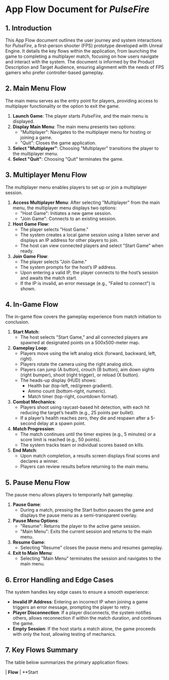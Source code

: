 # App Flow Document for *PulseFire*

## 1. Introduction
This App Flow document outlines the user journey and system interactions for *PulseFire*, a first-person shooter (FPS) prototype developed with Unreal Engine. It details the key flows within the application, from launching the game to completing a multiplayer match, focusing on how users navigate and interact with the system. The document is informed by the Product Description and Target Audience, ensuring alignment with the needs of FPS gamers who prefer controller-based gameplay.

## 2. Main Menu Flow
The main menu serves as the entry point for players, providing access to multiplayer functionality or the option to exit the game.

1. **Launch Game**: The player starts *PulseFire*, and the main menu is displayed.
2. **Display Main Menu**: The main menu presents two options:
   - "Multiplayer": Navigates to the multiplayer menu for hosting or joining a game.
   - "Quit": Closes the game application.
3. **Select "Multiplayer"**: Choosing "Multiplayer" transitions the player to the multiplayer menu.
4. **Select "Quit"**: Choosing "Quit" terminates the game.

## 3. Multiplayer Menu Flow
The multiplayer menu enables players to set up or join a multiplayer session.

1. **Access Multiplayer Menu**: After selecting "Multiplayer" from the main menu, the multiplayer menu displays two options:
   - "Host Game": Initiates a new game session.
   - "Join Game": Connects to an existing session.
2. **Host Game Flow**:
   - The player selects "Host Game."
   - The system creates a local game session using a listen server and displays an IP address for other players to join.
   - The host can view connected players and select "Start Game" when ready.
3. **Join Game Flow**:
   - The player selects "Join Game."
   - The system prompts for the host’s IP address.
   - Upon entering a valid IP, the player connects to the host’s session and awaits the match start.
   - If the IP is invalid, an error message (e.g., "Failed to connect") is shown.

## 4. In-Game Flow
The in-game flow covers the gameplay experience from match initiation to conclusion.

1. **Start Match**:
   - The host selects "Start Game," and all connected players are spawned at designated points on a 500x500-meter map.
2. **Gameplay Loop**:
   - Players move using the left analog stick (forward, backward, left, right).
   - Players rotate the camera using the right analog stick.
   - Players can jump (A button), crouch (B button), aim down sights (right bumper), shoot (right trigger), or reload (X button).
   - The heads-up display (HUD) shows:
     - Health bar (top-left, red/green gradient).
     - Ammo count (bottom-right, numeric).
     - Match timer (top-right, countdown format).
3. **Combat Mechanics**:
   - Players shoot using raycast-based hit detection, with each hit reducing the target’s health (e.g., 25 points per bullet).
   - If a player’s health reaches zero, they die and respawn after a 5-second delay at a spawn point.
4. **Match Progression**:
   - The match continues until the timer expires (e.g., 5 minutes) or a score limit is reached (e.g., 50 points).
   - The system tracks team or individual scores based on kills.
5. **End Match**:
   - Upon match completion, a results screen displays final scores and declares a winner.
   - Players can review results before returning to the main menu.

## 5. Pause Menu Flow
The pause menu allows players to temporarily halt gameplay.

1. **Pause Game**:
   - During a match, pressing the Start button pauses the game and displays the pause menu as a semi-transparent overlay.
2. **Pause Menu Options**:
   - "Resume": Returns the player to the active game session.
   - "Main Menu": Exits the current session and returns to the main menu.
3. **Resume Game**:
   - Selecting "Resume" closes the pause menu and resumes gameplay.
4. **Exit to Main Menu**:
   - Selecting "Main Menu" terminates the session and navigates to the main menu.

## 6. Error Handling and Edge Cases
The system handles key edge cases to ensure a smooth experience:

- **Invalid IP Address**: Entering an incorrect IP when joining a game triggers an error message, prompting the player to retry.
- **Player Disconnection**: If a player disconnects, the system notifies others, allows reconnection if within the match duration, and continues the game.
- **Empty Session**: If the host starts a match alone, the game proceeds with only the host, allowing testing of mechanics.

## 7. Key Flows Summary
The table below summarizes the primary application flows:

| **Flow**              | **Start
